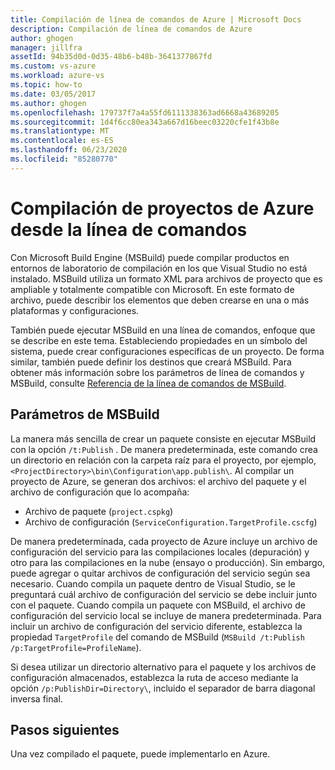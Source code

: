 ```yaml
---
title: Compilación de línea de comandos de Azure | Microsoft Docs
description: Compilación de línea de comandos de Azure
author: ghogen
manager: jillfra
assetId: 94b35d0d-0d35-48b6-b48b-3641377867fd
ms.custom: vs-azure
ms.workload: azure-vs
ms.topic: how-to
ms.date: 03/05/2017
ms.author: ghogen
ms.openlocfilehash: 179737f7a4a55fd6111338363ad6668a43689205
ms.sourcegitcommit: 1d4f6cc80ea343a667d16beec03220cfe1f43b8e
ms.translationtype: MT
ms.contentlocale: es-ES
ms.lasthandoff: 06/23/2020
ms.locfileid: "85280770"
---
```

# <a name="building-azure-projects-from-the-command-line"></a>Compilación de proyectos de Azure desde la línea de comandos
Con Microsoft Build Engine (MSBuild) puede compilar productos en entornos de laboratorio de compilación en los que Visual Studio no está instalado. MSBuild utiliza un formato XML para archivos de proyecto que es ampliable y totalmente compatible con Microsoft. En este formato de archivo, puede describir los elementos que deben crearse en una o más plataformas y configuraciones.

También puede ejecutar MSBuild en una línea de comandos, enfoque que se describe en este tema. Estableciendo propiedades en un símbolo del sistema, puede crear configuraciones específicas de un proyecto. De forma similar, también puede definir los destinos que creará MSBuild. Para obtener más información sobre los parámetros de línea de comandos y MSBuild, consulte [Referencia de la línea de comandos de MSBuild](https://msdn.microsoft.com/library/ms164311.aspx).

## <a name="msbuild-parameters"></a>Parámetros de MSBuild
La manera más sencilla de crear un paquete consiste en ejecutar MSBuild con la opción `/t:Publish` . De manera predeterminada, este comando crea un directorio en relación con la carpeta raíz para el proyecto, por ejemplo, `<ProjectDirectory>\bin\Configuration\app.publish\`. Al compilar un proyecto de Azure, se generan dos archivos: el archivo del paquete y el archivo de configuración que lo acompaña:

* Archivo de paquete (`project.cspkg`)
* Archivo de configuración (`ServiceConfiguration.TargetProfile.cscfg`)

De manera predeterminada, cada proyecto de Azure incluye un archivo de configuración del servicio para las compilaciones locales (depuración) y otro para las compilaciones en la nube (ensayo o producción). Sin embargo, puede agregar o quitar archivos de configuración del servicio según sea necesario. Cuando compila un paquete dentro de Visual Studio, se le preguntará cuál archivo de configuración del servicio se debe incluir junto con el paquete. Cuando compila un paquete con MSBuild, el archivo de configuración del servicio local se incluye de manera predeterminada. Para incluir un archivo de configuración del servicio diferente, establezca la propiedad `TargetProfile` del comando de MSBuild (`MSBuild /t:Publish /p:TargetProfile=ProfileName`).

Si desea utilizar un directorio alternativo para el paquete y los archivos de configuración almacenados, establezca la ruta de acceso mediante la opción `/p:PublishDir=Directory\`, incluido el separador de barra diagonal inversa final.

## <a name="next-steps"></a>Pasos siguientes
Una vez compilado el paquete, puede implementarlo en Azure.